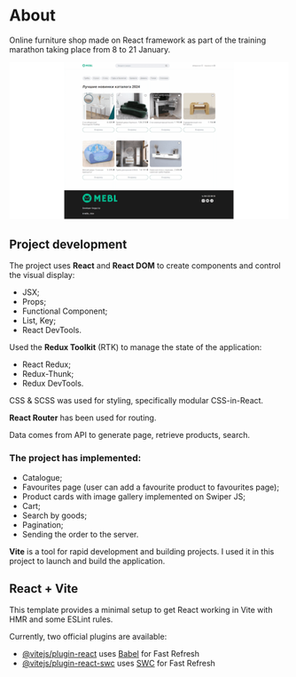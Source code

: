# About

Online furniture shop made on React framework as part of the training marathon taking place from 8 to 21 January.

![](https://github.com/getFrontend/react-app-MEBL-shop/blob/main/mebl_preview.png?raw=true)

## Project development

The project uses **React** and **React DOM** to create components and control the visual display:

- JSX;
- Props;
- Functional Component;
- List, Key;
- React DevTools.

Used the **Redux Toolkit** (RTK) to manage the state of the application:

- React Redux;
- Redux-Thunk;
- Redux DevTools.

CSS & SCSS was used for styling, specifically modular CSS-in-React.

**React Router** has been used for routing.

Data comes from API to generate page, retrieve products, search.

###  The project has implemented:

- Catalogue;
- Favourites page (user can add a favourite product to favourites page);
- Product cards with image gallery implemented on Swiper JS;
- Cart;
- Search by goods;
- Pagination;
- Sending the order to the server.

**Vite** is a tool for rapid development and building projects. I used it in this project to launch and build the application.

## React + Vite

This template provides a minimal setup to get React working in Vite with HMR and some ESLint rules.

Currently, two official plugins are available:

- [@vitejs/plugin-react](https://github.com/vitejs/vite-plugin-react/blob/main/packages/plugin-react/README.md) uses [Babel](https://babeljs.io/) for Fast Refresh
- [@vitejs/plugin-react-swc](https://github.com/vitejs/vite-plugin-react-swc) uses [SWC](https://swc.rs/) for Fast Refresh
